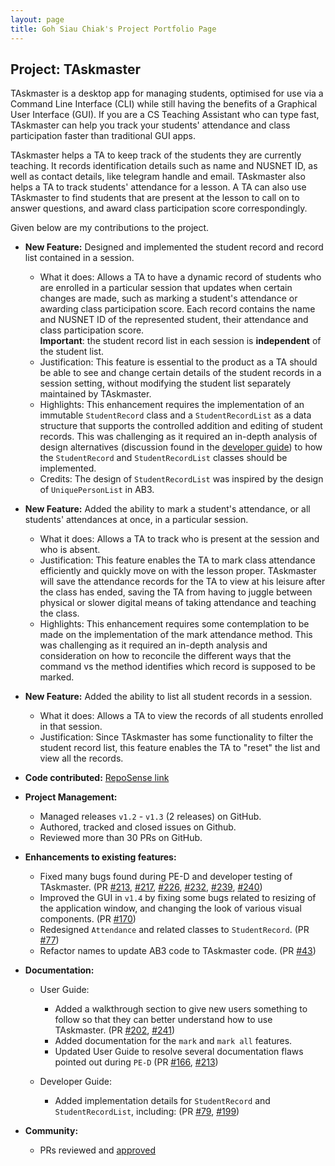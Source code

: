 ```yaml
---
layout: page
title: Goh Siau Chiak's Project Portfolio Page
---
```


## Project: TAskmaster

TAskmaster is a desktop app for managing students, optimised for use via a Command Line Interface (CLI) while still 
having the benefits of a Graphical User Interface (GUI). If you are a CS Teaching Assistant who can type fast, 
TAskmaster can help you track your students' attendance and class participation faster than traditional GUI apps.

TAskmaster helps a TA to keep track of the students they are currently teaching. It records identification details such 
as name and NUSNET ID, as well as contact details, like telegram handle and email. TAskmaster also helps a TA to track 
students' attendance for a lesson. A TA can also use TAskmaster to find students that are present at the lesson to call
on to answer questions, and award class participation score correspondingly.

Given below are my contributions to the project.

* **New Feature:** Designed and implemented the student record and record list contained in a session. 
    * What it does: Allows a TA to have a dynamic record of students who are enrolled in a particular session that
    updates when certain changes are made, such as marking a student's attendance or awarding class participation score.
    Each record contains the name and NUSNET ID of the represented student, their attendance and class participation
    score. \
    **Important**: the student record list in each session is **independent** of the student list.
    * Justification: This feature is essential to the product as a TA should be able to see and change certain details
    of the student records in a session setting, without modifying the student list separately maintained by TAskmaster.
    * Highlights: This enhancement requires the implementation of an immutable `StudentRecord` class and a
    `StudentRecordList` as a data structure that supports the controlled addition and editing of student records. This
    was challenging as it required an in-depth analysis of design alternatives (discussion found in the [developer guide](../DeveloperGuide.md#studentrecordlist))
    to how the `StudentRecord` and `StudentRecordList` classes should be implemented.
    * Credits: The design of `StudentRecordList` was inspired by the design of `UniquePersonList` in AB3.
            
* **New Feature:** Added the ability to mark a student's attendance, or all students' attendances at once, in a
particular session.
    * What it does: Allows a TA to track who is present at the session and who is absent.
    * Justification: This feature enables the TA to mark class attendance efficiently and quickly move on with the
    lesson proper. TAskmaster will save the attendance records for the TA to view at his leisure after the class has
    ended, saving the TA from having to juggle between physical or slower digital means of taking attendance and 
    teaching the class. 
    * Highlights: This enhancement requires some contemplation to be made on the implementation of the mark attendance method.
    This was challenging as it required an in-depth analysis and consideration on how to reconcile the different ways
    that the command vs the method identifies which record is supposed to be marked. 

* **New Feature:** Added the ability to list all student records in a session.
    * What it does: Allows a TA to view the records of all students enrolled in that session.
    * Justification: Since TAskmaster has some functionality to filter the student record list, this feature enables the
    TA to "reset" the list and view all the records.

* **Code contributed:** [RepoSense link](https://nus-cs2103-ay2021s1.github.io/tp-dashboard/#breakdown=true&search=sc-arecrow)

* **Project Management:**
  * Managed releases `v1.2` - `v1.3` (2 releases) on GitHub.
  * Authored, tracked and closed issues on Github.
  * Reviewed more than 30 PRs on GitHub.

* **Enhancements to existing features:**
    * Fixed many bugs found during PE-D and developer testing of TAskmaster. (PR
    [#213](https://github.com/AY2021S1-CS2103-F09-1/tp/pull/213),
    [#217](https://github.com/AY2021S1-CS2103-F09-1/tp/pull/217),
    [#226](https://github.com/AY2021S1-CS2103-F09-1/tp/pull/226), 
    [#232](https://github.com/AY2021S1-CS2103-F09-1/tp/pull/232),
    [#239](https://github.com/AY2021S1-CS2103-F09-1/tp/pull/239),
    [#240](https://github.com/AY2021S1-CS2103-F09-1/tp/pull/240))
    * Improved the GUI in `v1.4` by fixing some bugs related to resizing of the application window, and changing the look of various
    visual components. (PR [#170](https://github.com/AY2021S1-CS2103-F09-1/tp/pull/170))
    * Redesigned `Attendance` and related classes to `StudentRecord`. (PR [#77](https://github.com/AY2021S1-CS2103-F09-1/tp/pull/77))
    * Refactor names to update AB3 code to TAskmaster code.
    (PR [#43](https://github.com/AY2021S1-CS2103-F09-1/tp/pull/43))

* **Documentation:**
    * User Guide:
        * Added a walkthrough section to give new users something to follow so that they can better understand how to
        use TAskmaster. (PR [#202](https://github.com/AY2021S1-CS2103-F09-1/tp/pull/202),
        [#241](https://github.com/AY2021S1-CS2103-F09-1/tp/pull/241))
        * Added documentation for the `mark` and `mark all` features.
        * Updated User Guide to resolve several documentation flaws pointed out during `PE-D` 
        (PR [#166](https://github.com/AY2021S1-CS2103-F09-1/tp/pull/166),
        [#213](https://github.com/AY2021S1-CS2103-F09-1/tp/pull/213))

    * Developer Guide:
        * Added implementation details for `StudentRecord` and `StudentRecordList`, including:
        (PR [#79](https://github.com/AY2021S1-CS2103-F09-1/tp/pull/79),
        [#199](https://github.com/AY2021S1-CS2103-F09-1/tp/pull/199))

* **Community:**
    * PRs reviewed and [approved](https://github.com/AY2021S1-CS2103-F09-1/tp/pulls?q=is%3Apr+is%3Aclosed+reviewed-by%3Asc-arecrow+)
